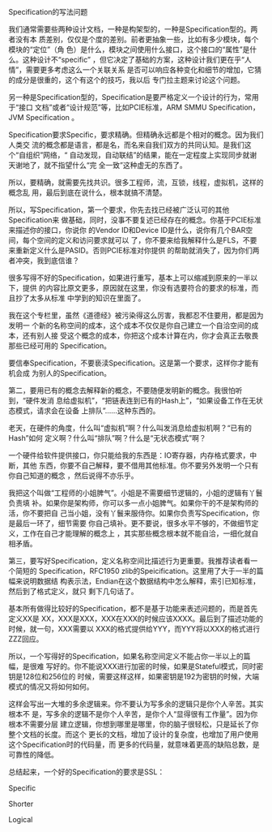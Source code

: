     
Specification的写法问题

我们通常需要些两种设计文档，一种是构架型的，一种是Specification型的。两者没有本
质差别，仅仅是个度的差别。前者更抽象一些，比如有多少模块，每个模块的“定位”（角
色）是什么，模块之间使用什么接口，这个接口的“属性”是什么。这种设计不“specific”
，但它决定了基础的方案，这种设计我们更在乎“人情”，需要更多考虑这么一个关联关系
是否可以响应各种变化和细节的增加，它猜的成分是很重的，这个有这个的技巧，我以后
专门拉主题来讨论这个问题。

另一种是Specification型的，Specification是要严格定义一个设计的行为，常用于“接口
文档”或者“设计规范”等，比如PCIE标准，ARM SMMU Specification，JVM Specification
。

Specification要求Specific，要求精确。但精确永远都是个相对的概念。因为我们人类交
流的概念都是语言，都是名，而名来自我们双方的共同认知。是我们这个“自组织”网络，“
自动发现，自动联结”的结果，能在一定程度上实现同步就谢天谢地了，就不指望什么“完
全一致”这种虚无的东西了。

所以，要精确，就需要先找共识。很多工程师，流，互锁，线程，虚拟机，这样的概念乱
用，最后到底在说什么，根本就搞不清楚。

所以，写Specification，第一个要求，你先去找已经被广泛认可的其他Specification来
做基础，同时，没事不要复述已经存在的概念。你基于PCIE标准来描述你的接口，你说你
的Vendor ID和Device ID是什么，说你有几个BAR空间，每个空间的定义和访问要求就可以
了，你不要来给我解释什么是FLS，不要来重新定义什么是PASID。否则PCIE标准对你提供
的帮助就消失了，因为你们两者冲突，我到底信谁？

很多写得不好的Specification，如果进行重写，基本上可以缩减到原来的一半以下，提供
的内容比原文更多，原因就在这里，你没有选要符合的要求的标准，而且抄了太多从标准
中学到的知识在里面了。

我在这个专栏里，虽然《道德经》被污染得这么厉害，我都忍不住要用，都是因为发明一
个新的名称空间的成本，这个成本不仅仅是你自己建立一个自洽空间的成本，还有别人接
受这个概念的成本，你把这个成本计算在内，你才会真正去敬畏那些已经可用的
Specification。

要信奉Specification，不要亵渎Specification。这是第一个要求，这样你才能有机会成
为别人的Specification。
  
第二，要用已有的概念去解释新的概念，不要随便发明新的概念。我很怕听到，“硬件发消
息给虚拟机”，“把链表连到已有的Hash上”，“如果设备工作在无状态模式，请求会在设备
上排队”……这种东西的。

老天，在硬件的角度，什么叫“虚拟机”啊？什么叫发消息给虚拟机啊？“已有的Hash”如何
定义啊？什么叫“排队”啊？什么是“无状态模式”啊？

一个硬件给软件提供接口，你只能给我的东西是：IO寄存器，内存格式要求，中断，其他
东西，你要不自己解释，要不借用其他标准。你不要另外发明一个只有你自己知道的概念
，然后说得不亦乐乎。

我把这个叫做“工程师的小姐脾气”。小姐是不需要细节逻辑的，小姐的逻辑有丫鬟负责填
补。如果你是架构师，你可以多一点小姐脾气。如果你干的不是架构师的活，你不要把自
己当小姐，没有丫鬟来服侍你。如果你负责写Specification，你是最后一环了，细节需要
你自己填补。更不要说，很多水平不够的，不做细节定义，工作在自己才能理解的概念上
，其实那些概念根本就不能自洽，一细化就自相矛盾。
  
第三，要写好Specification，定义名称空间比描述行为更重要。我推荐读者看一个简短的
Specification，RFC1950 zlib的Speicification。这里用了大于一半的篇幅来说明数据结
构表示法，Endian在这个数据结构中怎么解释，索引已知标准，然后到了格式定义，就只
剩下几句话了。

基本所有做得比较好的Specification，都不是基于功能来表述问题的，而是首先定义XX是
XX，XXX是XXX，XXX在XXX的时候应该XXXX。最后到了描述功能的时候，就一句，XXX需要以
XXX的格式提供给YYY，而YYY将以XXX的格式进行ZZZ回应。

所以，一个写得好的Specification，如果名称空间定义不能占你一半以上的篇幅，是很难
写好的。你不能说XXX进行加密的时候，如果是Stateful模式，同时密钥是128位和256位的
时候，需要这样这样，如果密钥是192为密钥的时候，大端模式的情况又将如何如何。

这样会写出一大堆的多余逻辑来。你不要认为写多余的逻辑只是你个人辛苦。其实根本不
是，写多余的逻辑不是你个人辛苦，是你个人“显得很有工作量”。因为你根本不需要分层
建立逻辑，你想到哪里是哪里，你的脑子很轻松，只是延长了你整个文档的长度。而这个
更长的文档，增加了设计的复杂度，也增加了用户使用这个Specification时的代码量，而
更多的代码量，就意味着更高的缺陷总数，是可靠性的降低。
  
总结起来，一个好的Specification的要求是SSL：

Specific

Shorter

Logical
